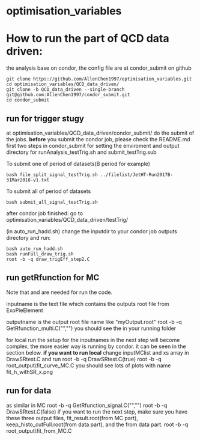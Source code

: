 # optimisation_variables

# How to run the part of QCD data driven:
the analysis base on condor, the config file are at condor_submit on github
```
git clone https://github.com/AllenChen1997/optimisation_variables.git
cd optimisation_variables/QCD_data_driven/
git clone -b QCD_data_driven --single-branch  git@github.com:AllenChen1997/condor_submit.git
cd condor_submit
```
## run for trigger stugy
at optimisation_variables/QCD_data_driven/condor_submit/ do the submit of the jobs.
**before** you submit the condor job, please check the README.md first two steps in condor_submit for setting the enviroment and output directory for runAnalysis_testTrig.sh and submit_testTrig.sub

To submit one of period of datasets(B period for example)
```
bash file_split_signal_testTrig.sh ../filelist/JetHT-Run2017B-31Mar2018-v1.txt
```
To submit all of period of datasets
```
bash submit_all_signal_testTrig.sh
```

after condor job finished: go to optimisation_variables/QCD_data_driven/testTrig/

(in auto_run_hadd.sh) change the inputdir to your condor job outputs directory and run:
```
bash auto_run_hadd.sh
bash runFull_draw_trig.sh
root -b -q draw_trigEff_step2.C
```


## run getRfunction for MC
Note that <inputname> and <outputname> are needed for run the code. 

inputname is the text file which contains the outputs root file from ExoPieElement

outputname is the output root file name like "myOutput.root"
	root -b -q GetRfunction_multi.C\(\"<inputname>\",\"<outputname>\"\)
you should see the <outputname> in your running folder

for local run the setup for the inputnames in the next step will become complex, the more easier way is running by condor. it can be seen in the section below.
**if you want to run local**
change inputMClist and xs array in DrawSRtest.C and run
	root -b -q DrawSRtest.C\(true\)
	root -b -q root_output\fit_curve_MC.C
you should see lots of plots with name fit_h_withSR_x.png

## run for data 
as similar in MC
	root -b -q GetRfunction_signal.C\(\"<inputname>\",\"<outputname>\"\)
	root -b -q DrawSRtest.C\(false\)
if you want to run the next step, make sure you have these three output files, fit_result.root(from MC part), keep_histo_cutFull.root(from data part), and the <outputname> from data part.
	root -b -q root_output\fit_from_MC.C

	


